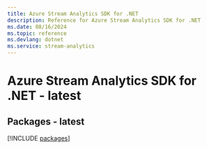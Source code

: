 ```yaml
---
title: Azure Stream Analytics SDK for .NET
description: Reference for Azure Stream Analytics SDK for .NET
ms.date: 08/16/2024
ms.topic: reference
ms.devlang: dotnet
ms.service: stream-analytics
---
```

# Azure Stream Analytics SDK for .NET - latest
## Packages - latest
[!INCLUDE [packages](stream-analytics-index.md)]